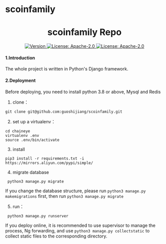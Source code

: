 # scoinfamily

<!--
parent:
  order: false
-->

<div align="center">
  <h1> scoinfamily Repo </h1>
</div>

<div align="center">
  <a href="https://github.com/SavourDao/hailstone/releases/latest">
    <img alt="Version" src="https://img.shields.io/github/tag/SavourDao/savour-core.svg" />
  </a>
  <a href="https://github.com/SavourDao/hailstone/blob/main/LICENSE">
    <img alt="License: Apache-2.0" src="https://img.shields.io/github/license/SavourDao/savour-core.svg" />
  </a>
   <a href="https://www.python.org/downloads/">
    <img alt="License: Apache-2.0" src="http://img.shields.io/badge/Python3.*-ff3366.svg"/>
  </a>
</div>


#### 1.Introduction

The whole project is written in Python's Django framework. 

#### 2.Deployment

Before deploying, you need to install python 3.8 or above, Mysql and Redis

1. clone：
```buildoutcfg
git clone git@github.com:guoshijiang/scoinfamily.git
```

2. set up a virtualenv：
```buildoutcfg
cd chaineye
virtualenv .env
source .env/bin/activate
```

3. install

```buildoutcfg
pip3 install -r requirements.txt -i https://mirrors.aliyun.com/pypi/simple/
```

4. migrate database
```buildoutcfg
 python3 manage.py migrate
```
If you change the database structure, please run `python3 manage.py makemigrations` first, then run `python3 manage.py migrate`

5. run：
```buildoutcfg
 python3 manage.py runserver
```

If you deploy online, it is recommended to use supervisor to manage the process, Ng forwarding, and use `python3 manage.py collectstatic` to collect static files to the corresponding directory.



